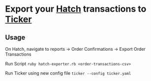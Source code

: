 # Export your [Hatch](https://www.hatchinvest.nz/) transactions to [Ticker](https://github.com/achannarasappa/ticker)

## Usage
On Hatch, navigate to reports -> Order Confirmations -> Export Order Transactions

Run Script
`ruby hatch-exporter.rb <order-transactions-csv>`

Run Ticker using new config file
`ticker --config ticker.yaml`
